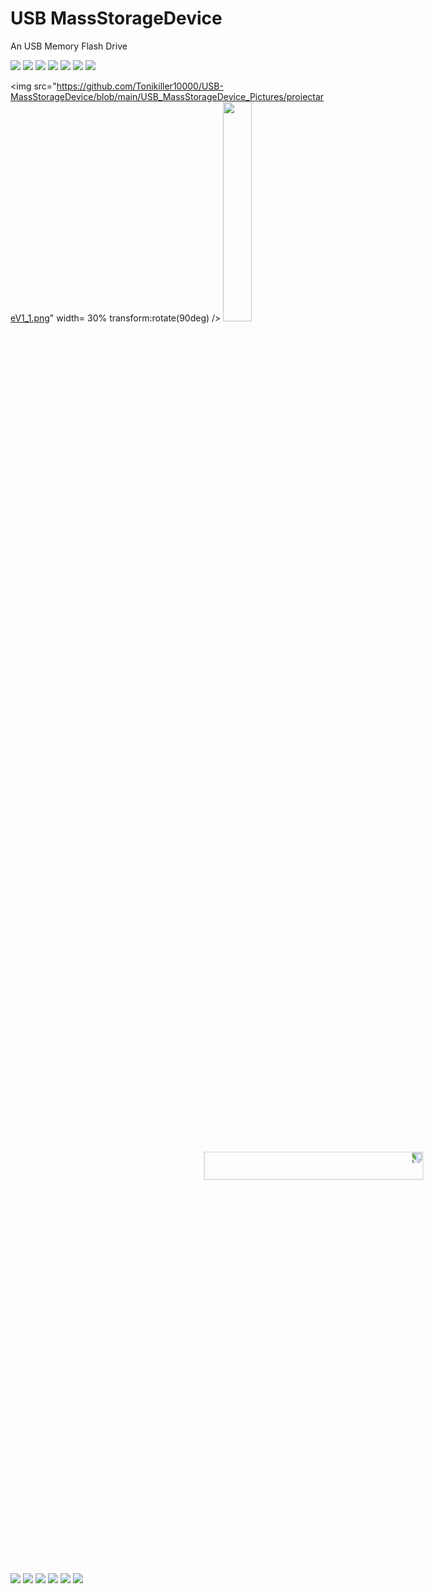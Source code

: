 # USB MassStorageDevice
 An USB Memory Flash Drive




<img src="https://github.com/Tonikiller10000/USB-MassStorageDevice/blob/main/USB_MassStorageDevice_Pictures/3DModel.png"/>
<img src="https://github.com/Tonikiller10000/USB-MassStorageDevice/blob/main/USB_MassStorageDevice_Pictures/3DModel1.png"/>

<img src="https://github.com/Tonikiller10000/USB-MassStorageDevice/blob/main/USB_MassStorageDevice_Pictures/cleaning1.jpg"/>
<img src="https://github.com/Tonikiller10000/USB-MassStorageDevice/blob/main/USB_MassStorageDevice_Pictures/cleaningD.jpg"/>

<img src="https://github.com/Tonikiller10000/USB-MassStorageDevice/blob/main/USB_MassStorageDevice_Pictures/computer1.jpg"/>
<img src="https://github.com/Tonikiller10000/USB-MassStorageDevice/blob/main/USB_MassStorageDevice_Pictures/JLC2.jpg"/>
<img src="https://github.com/Tonikiller10000/USB-MassStorageDevice/blob/main/USB_MassStorageDevice_Pictures/JLC2_3D.png"/>

<img src="https://github.com/Tonikiller10000/USB-MassStorageDevice/blob/main/USB_MassStorageDevice_Pictures/proiectareV1_1.png" width= 30% transform:rotate(90deg) />
<img src="https://github.com/Tonikiller10000/USB-MassStorageDevice/blob/main/USB_MassStorageDevice_Pictures/proiectareV1_2.png" width= 30% />
<img src="https://github.com/Tonikiller10000/USB-MassStorageDevice/blob/main/USB_MassStorageDevice_Pictures/proiectareV1_3.png" width= 30% style="transform:rotate(90deg);"/>

<img src="https://github.com/Tonikiller10000/USB-MassStorageDevice/blob/main/USB_MassStorageDevice_Pictures/proiectareJLC2_2.png"/>
<img src="https://github.com/Tonikiller10000/USB-MassStorageDevice/blob/main/USB_MassStorageDevice_Pictures/proiectareV2.png"/>
<img src="https://github.com/Tonikiller10000/USB-MassStorageDevice/blob/main/USB_MassStorageDevice_Pictures/schematic2.png"/>

<img src="https://github.com/Tonikiller10000/USB-MassStorageDevice/blob/main/USB_MassStorageDevice_Pictures/stk3.jpg"/>
<img src="https://github.com/Tonikiller10000/USB-MassStorageDevice/blob/main/USB_MassStorageDevice_Pictures/stk5.jpg"/>
<img src="https://github.com/Tonikiller10000/USB-MassStorageDevice/blob/main/USB_MassStorageDevice_Pictures/stk6.jpg"/>


